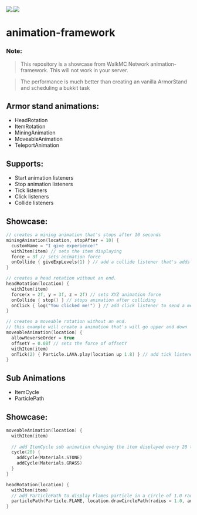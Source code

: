 <a href="https://github.com/uinnn/Animation-Framework">
  <img align="center" src="https://img.shields.io/static/v1?style=for-the-badge&label=author&message=uinnn&color=informational"/>
</a>
<a href="https://github.com/uinnn/Animation-Framework">
  <img align="center" src="https://img.shields.io/static/v1?style=for-the-badge&label=version&message=1.0.0&color=yellow"/>
</a>

# animation-framework

### Note:
> This repository is a showcase from WalkMC Network animation-framework.
> This will not work in your server.

> The performance is much better than creating an vanilla ArmorStand and scheduling a bukkit task

## Armor stand animations:
* HeadRotation
* ItemRotation
* MiningAnimation
* MoveableAnimation
* TeleportAnimation

## Supports:
* Start animation listeners
* Stop animation listeners
* Tick listeners
* Click listeners
* Collide listeners

## Showcase:
```kt
// creates a mining animation that's stops after 10 seconds
miningAnimation(location, stopAfter = 10) {
  customName = "I give experience!"
  withItem(item) // sets the item displaying
  force = 3f // sets animation force
  onCollide { giveExpLevels(1) } // add a collide listener that's adds 1 level of xp
}
```

```kt
// creates a head rotation without an end.
headRotation(location) {
  withItem(item)
  force(x = 2f, y = 3f, z = 2f) // sets XYZ animation force
  onCollide { stop() } // stops animation after colliding
  onClick { log("You clicked me!") } // add click listener to send a message to the player
}
```

```kt
// creates a moveable rotation without an end.
// this example will create a animation that's will go upper and down
moveableAnimation(location) {
  allowReverseOrder = true
  offsetY = 0.08f // sets the force of offsetY
  withItem(item)
  onTick(2) { Particle.LAVA.play(location up 1.8) } // add tick listener to show lava particle every 2 tick
}
```

## Sub Animations
* ItemCycle
* ParticlePath

## Showcase:
```kt
moveableAnimation(location) {
  withItem(item)
  
  // add ItemCycle sub animation changing the item displayed every 20 ticks
  cycle(20) {
    addCycle(Materials.STONE)
    addCycle(Materials.GRASS)
  }
}
```

```kt
headRotation(location) {
  withItem(item)
  // add ParticlePath to display Flames particle in a circle of 1.0 radius and 10 points
  particlePath(Particle.FLAME, location.drawCirclePath(radius = 1.0, amount = 10))
}
```








